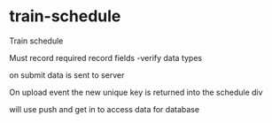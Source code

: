 # train-schedule

Train schedule

Must record required record fields
    -verify data types

on submit data is sent to server

On upload event the new unique key is returned into the schedule div

will use push and get in to access data for database
